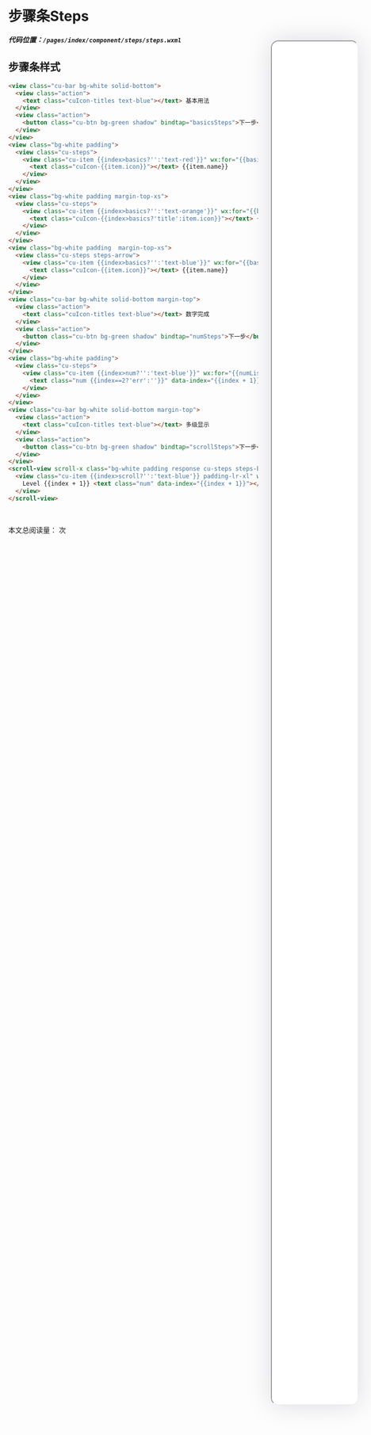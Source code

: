 <!--
 * @Descripttion: 
 * @version: V1.0
 * @Author: Xiaokang Lei
 * @email: lxk201808@163.com
 * @Date: 2022-12-02 17:54:49
 * @LastEditors: Xiaokang Lei
 * @LastEditTime: 2022-12-09 17:05:10
-->

<div class="minipre" style="width:18%; height:86%; float:right; position:fixed; right:3%;top: 4%;z-index: 99;">
    <iframe src="./h5/index.html#/pages/index/component/steps/steps" width="100%" height="80%" style="border-radius:15px; box-shadow:0 0 50px 0px rgb(30 0 60 / 15%);"></iframe>
</div>

# 步骤条Steps

***代码位置：`/pages/index/component/steps/steps.wxml`***

## 步骤条样式

```html
<view class="cu-bar bg-white solid-bottom">
  <view class="action">
    <text class="cuIcon-titles text-blue"></text> 基本用法
  </view>
  <view class="action">
    <button class="cu-btn bg-green shadow" bindtap="basicsSteps">下一步</button>
  </view>
</view>
<view class="bg-white padding">
  <view class="cu-steps">
    <view class="cu-item {{index>basics?'':'text-red'}}" wx:for="{{basicsList}}" wx:key="item">
      <text class="cuIcon-{{item.icon}}"></text> {{item.name}}
    </view>
  </view>
</view>
<view class="bg-white padding margin-top-xs">
  <view class="cu-steps">
    <view class="cu-item {{index>basics?'':'text-orange'}}" wx:for="{{basicsList}}" wx:key="item">
      <text class="cuIcon-{{index>basics?'title':item.icon}}"></text> {{item.name}}
    </view>
  </view>
</view>
<view class="bg-white padding  margin-top-xs">
  <view class="cu-steps steps-arrow">
    <view class="cu-item {{index>basics?'':'text-blue'}}" wx:for="{{basicsList}}" wx:key="item">
      <text class="cuIcon-{{item.icon}}"></text> {{item.name}}
    </view>
  </view>
</view>
<view class="cu-bar bg-white solid-bottom margin-top">
  <view class="action">
    <text class="cuIcon-titles text-blue"></text> 数字完成
  </view>
  <view class="action">
    <button class="cu-btn bg-green shadow" bindtap="numSteps">下一步</button>
  </view>
</view>
<view class="bg-white padding">
  <view class="cu-steps">
    <view class="cu-item {{index>num?'':'text-blue'}}" wx:for="{{numList}}" wx:key="item">
      <text class="num {{index==2?'err':''}}" data-index="{{index + 1}}"></text> {{item.name}}
    </view>
  </view>
</view>
<view class="cu-bar bg-white solid-bottom margin-top">
  <view class="action">
    <text class="cuIcon-titles text-blue"></text> 多级显示
  </view>
  <view class="action">
    <button class="cu-btn bg-green shadow" bindtap="scrollSteps">下一步</button>
  </view>
</view>
<scroll-view scroll-x class="bg-white padding response cu-steps steps-bottom" scroll-into-view="scroll-{{scroll}}" scroll-with-animation>
  <view class="cu-item {{index>scroll?'':'text-blue'}} padding-lr-xl" wx:for="{{10}}" wx:key="item" id="scroll-{{index}}">
    Level {{index + 1}} <text class="num" data-index="{{index + 1}}"></text>
  </view>
</scroll-view>
```

<br>

本文总阅读量：<span id="busuanzi_value_page_pv"></span> 次
